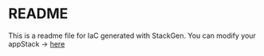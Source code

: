 # README
This is a readme file for IaC generated with StackGen.
You can modify your appStack -> [here](http://main.dev.stackgen.com/appstacks/624d8621-ce4c-42bb-bf3f-e35af5babad5)
